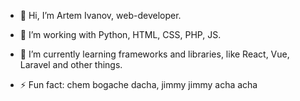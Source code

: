 - 👋 Hi, I’m Artem Ivanov, web-developer.
- 👀 I’m working with Python, HTML, CSS, PHP, JS.
- 🌱 I’m currently learning frameworks and libraries, like React, Vue, Laravel and other things.

- ⚡ Fun fact: chem bogache dacha, jimmy jimmy acha acha
